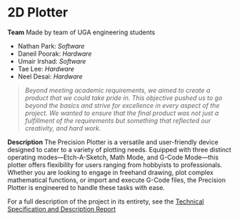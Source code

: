 # 2D Plotter

**Team**
Made by team of UGA engineering students
- Nathan Park: *Software*
- Daneil Poorak: *Hardware*
- Umair Irshad: *Software*
- Tae Lee: *Hardware*
- Neel Desai: *Hardware*

>*Beyond meeting academic requirements, we aimed to create a product that we could take pride in. This objective pushed us to go beyond the basics and strive for excellence in every aspect of the project. We wanted to ensure that the final product was not just a fulfillment of the requirements but something that reflected our creativity, and hard work.*

**Description**
The Precision Plotter is a versatile and user-friendly device designed to cater to a variety of plotting needs. Equipped with three distinct operating modes—Etch-A-Sketch, Math Mode, and G-Code Mode—this plotter offers flexibility for users ranging from hobbyists to professionals. Whether you are looking to engage in freehand drawing, plot complex mathematical functions, or import and execute G-Code files, the Precision Plotter is engineered to handle these tasks with ease.


For a full description of the project in its entirety, see the [Technical Specification and Description Report](docs/Technical_Specification_and_Description_Report.pdf)
